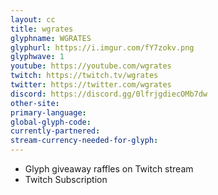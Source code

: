 ```yaml
---
layout: cc
title: wgrates
glyphname: WGRATES
glyphurl: https://i.imgur.com/fY7zokv.png
glyphwave: 1
youtube: https://youtube.com/wgrates
twitch: https://twitch.tv/wgrates
twitter: https://twitter.com/wgrates
discord: https://discord.gg/0lfrjgdiecOMb7dw
other-site: 
primary-language: 
global-glyph-code: 
currently-partnered: 
stream-currency-needed-for-glyph: 
---
```

* Glyph giveaway raffles on Twitch stream
* Twitch Subscription
